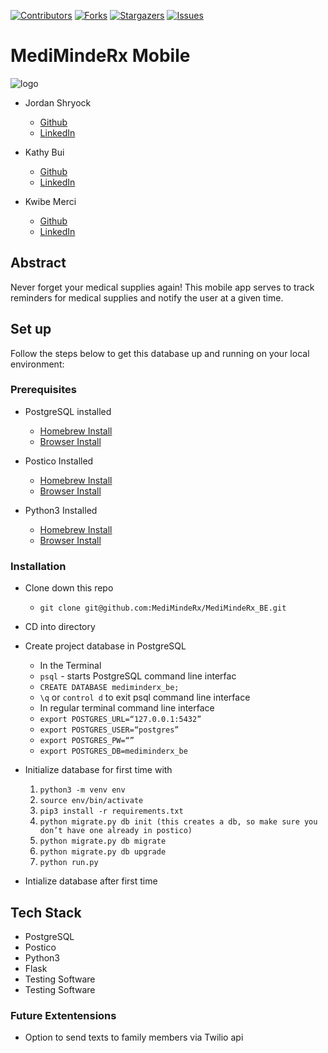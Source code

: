 [![Contributors][contributors-shield]][contributors-url]
[![Forks][forks-shield]][forks-url]
[![Stargazers][stars-shield]][stars-url]
[![Issues][issues-shield]][issues-url]

# MediMindeRx Mobile
  
![logo](./assets/logo.png)</br>

* Jordan Shryock
  * [Github](https://github.com/jordy1611) 
  * [LinkedIn](https://www.linkedin.com/in/jordan-shryock-6a48b9113/)

* Kathy Bui
  * [Github](https://github.com/kathybui732) 
  * [LinkedIn](https://www.linkedin.com/)

* Kwibe Merci
  * [Github](https://github.com/jkwibe) 
  * [LinkedIn](https://www.linkedin.com/)


## Abstract
Never forget your medical supplies again! This mobile app serves to track reminders for medical supplies and notify the user at a given time. 

## Set up 
Follow the steps below to get this database up and running on your local environment:

### Prerequisites
* PostgreSQL installed 
  * [Homebrew Install](https://formulae.brew.sh/formula/postgresql)
  * [Browser Install](https://www.postgresql.org/download/)

* Postico Installed 
  * [Homebrew Install](https://formulae.brew.sh/cask/postico)
  * [Browser Install](https://eggerapps.at/postico/)

* Python3 Installed
  * [Homebrew Install](https://formulae.brew.sh/formula/python@3.8)
  * [Browser Install](https://www.python.org/downloads/)


### Installation
* Clone down this repo
  * `git clone git@github.com:MediMindeRx/MediMindeRx_BE.git`

* CD into directory

* Create project database in PostgreSQL
  * In the Terminal
  * `psql` - starts PostgreSQL command line interfac
  * `CREATE DATABASE mediminderx_be;`
  * `\q` or `control d` to exit psql command line interface
  * In regular terminal command line interface
  * `export POSTGRES_URL=“127.0.0.1:5432”`
  * `export POSTGRES_USER=“postgres”`
  * `export POSTGRES_PW=“”`
  * `export POSTGRES_DB=mediminderx_be`

* Initialize database for first time with
  1. `python3 -m venv env`
  2. `source env/bin/activate`
  3. `pip3 install -r requirements.txt`
  4. `python migrate.py db init (this creates a db, so make sure you don’t have one already in postico)`
  5. `python migrate.py db migrate`
  6. `python migrate.py db upgrade`
  7. `python run.py`

* Intialize database after first time

## Tech Stack 
- PostgreSQL
- Postico
- Python3
- Flask
- Testing Software
- Testing Software

### Future Extentensions
- Option to send texts to family members via Twilio api

<!-- MARKDOWN LINKS & IMAGES -->
<!-- https://www.markdownguide.org/basic-syntax/#reference-style-links -->
[contributors-shield]: https://img.shields.io/github/contributors/MediMindeRx/MediMindeRx-Mobile.svg?style=flat-square
[contributors-url]: https://github.com/MediMindeRx/MediMindeRx-Mobile/graphs/contributors
[forks-shield]: https://img.shields.io/github/forks/MediMindeRx/MediMindeRx-Mobile.svg?style=flat-square
[forks-url]: https://github.com/MediMindeRx/MediMindeRx-Mobile/network/members
[stars-shield]: https://img.shields.io/github/stars/MediMindeRx/MediMindeRx-Mobile.svg?style=flat-square
[stars-url]: https://github.com/MediMindeRx/MediMindeRx-Mobile/stargazers
[issues-shield]: https://img.shields.io/github/issues/MediMindeRx/MediMindeRx-Mobile.svg?style=flat-square
[issues-url]: https://github.com/MediMindeRx/MediMindeRx-Mobile/issues